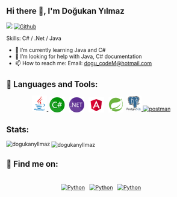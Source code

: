 ## Hi there 👋, I'm Doğukan Yılmaz 

![](https://komarev.com/ghpvc/?username=your-github-Dogukanyllmaz&color=green)  [![Github](https://img.shields.io/github/followers/Dogukanyllmaz?label=Followers&logo=Github)](https://github.com/Dogukanyllmaz)


Skills: C# / .Net / Java

- 🌱 I’m currently learning Java and C# 
- 🤔 I’m looking for help with Java, C# documentation 
- 📫 How to reach me: Email: dogu_codeM@hotmail.com 

## 🧰 Languages and Tools:
<p align= "center"> 
<a href="https://www.java.com" target="_blank" rel="noreferrer"> <img src="https://raw.githubusercontent.com/devicons/devicon/master/icons/java/java-original.svg" alt="java" width="40" height="40"/> </a> 
 <img src="https://raw.githubusercontent.com/github/explore/80688e429a7d4ef2fca1e82350fe8e3517d3494d/topics/csharp/csharp.png" alt="C#" height="40" style="vertical-align:top; margin:4px"> <img src="https://raw.githubusercontent.com/github/explore/93d8a67084f94b2a444e510199a6e7622e5b09a3/topics/dotnet/dotnet.png" alt=".NET" height="40" style="vertical-align:top; margin:4px"> <img src="https://raw.githubusercontent.com/github/explore/80688e429a7d4ef2fca1e82350fe8e3517d3494d/topics/angular/angular.png" alt="Angular" height="40" style="vertical-align:top; margin:4px"> <img src="https://raw.githubusercontent.com/github/explore/80688e429a7d4ef2fca1e82350fe8e3517d3494d/topics/spring-boot/spring-boot.png" alt="Java" height="40" style="vertical-align:top; margin:4px">
 <a href="https://www.postgresql.org" target="_blank" rel="noreferrer"> <img src="https://raw.githubusercontent.com/devicons/devicon/master/icons/postgresql/postgresql-original-wordmark.svg" alt="postgresql" width="40" height="40"/> </a> <a href="https://postman.com" target="_blank" rel="noreferrer"> <img src="https://www.vectorlogo.zone/logos/getpostman/getpostman-icon.svg" alt="postman" width="40" height="40"/> </a> 
</p>

## Stats: 

<p><img align="left" src="https://github-readme-stats.vercel.app/api/top-langs?username=dogukanyllmaz&show_icons=true&locale=en&layout=compact" alt="dogukanyllmaz" /></p>

<p>&nbsp;<img align="center" src="https://github-readme-stats.vercel.app/api?username=dogukanyllmaz&show_icons=true&locale=en" alt="dogukanyllmaz" /></p>




## :email: Find me on:
<p align="center" style = "padding:20px; ">
<a href="https://linkedin.com/in/hüseyin-doğukan-yılmaz-75a1531ab/" target="_blank" rel="noopener noreferrer"> <img src="https://cdn.jsdelivr.net/npm/simple-icons@v3/icons/linkedin.svg" alt="Python" height="40" style="vertical-align:top; margin:4px"></a>
 <a href="mailto:dogu_codeM@hotmail.com"> <img src="https://cdn.jsdelivr.net/npm/simple-icons@v3/icons/gmail.svg" alt="Python" height="40" style="vertical-align:top; margin:4px"></a>
 <a href="https://www.instagram.com/dogu_yllmaz/?hl=tr"> <img src="https://cdn.jsdelivr.net/npm/simple-icons@v3/icons/instagram.svg" alt="Python" height="40" style="vertical-align:top; margin:4px"></a>
</p>
 

